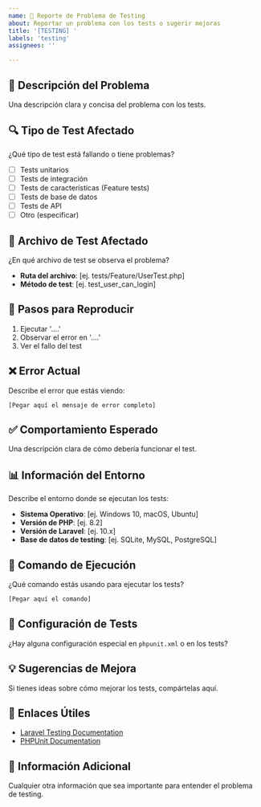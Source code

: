 ```yaml
---
name: 🧪 Reporte de Problema de Testing
about: Reportar un problema con los tests o sugerir mejoras
title: '[TESTING] '
labels: 'testing'
assignees: ''

---
```


## 🧪 Descripción del Problema
Una descripción clara y concisa del problema con los tests.

## 🔍 Tipo de Test Afectado
¿Qué tipo de test está fallando o tiene problemas?
- [ ] Tests unitarios
- [ ] Tests de integración
- [ ] Tests de características (Feature tests)
- [ ] Tests de base de datos
- [ ] Tests de API
- [ ] Otro (especificar)

## 📁 Archivo de Test Afectado
¿En qué archivo de test se observa el problema?
- **Ruta del archivo**: [ej. tests/Feature/UserTest.php]
- **Método de test**: [ej. test_user_can_login]

## 🔄 Pasos para Reproducir
1. Ejecutar '....'
2. Observar el error en '....'
3. Ver el fallo del test

## ❌ Error Actual
Describe el error que estás viendo:
```
[Pegar aquí el mensaje de error completo]
```

## ✅ Comportamiento Esperado
Una descripción clara de cómo debería funcionar el test.

## 📊 Información del Entorno
Describe el entorno donde se ejecutan los tests:
- **Sistema Operativo**: [ej. Windows 10, macOS, Ubuntu]
- **Versión de PHP**: [ej. 8.2]
- **Versión de Laravel**: [ej. 10.x]
- **Base de datos de testing**: [ej. SQLite, MySQL, PostgreSQL]

## 🚀 Comando de Ejecución
¿Qué comando estás usando para ejecutar los tests?
```bash
[Pegar aquí el comando]
```

## 📝 Configuración de Tests
¿Hay alguna configuración especial en `phpunit.xml` o en los tests?

## 💡 Sugerencias de Mejora
Si tienes ideas sobre cómo mejorar los tests, compártelas aquí.

## 🔗 Enlaces Útiles
- [Laravel Testing Documentation](https://laravel.com/docs/testing)
- [PHPUnit Documentation](https://phpunit.de/documentation.html)

## 📝 Información Adicional
Cualquier otra información que sea importante para entender el problema de testing.
